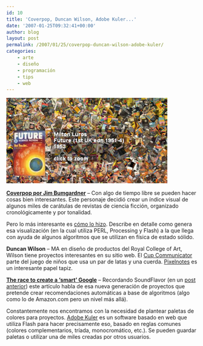 ```yaml
---
id: 10
title: 'Coverpop, Duncan Wilson, Adobe Kuler...'
date: '2007-01-25T09:32:41+00:00'
author: blog
layout: post
permalink: /2007/01/25/coverpop-duncan-wilson-adobe-kuler/
categories:
    - arte
    - diseño
    - programación
    - tips
    - web
---
```


[![Coverpop](/wp-content/uploads/2007/03/coverpop.jpg)](http://www.coverpop.com/pop/visco/)

**[Coverpop por Jim Bumgardner](http://www.coverpop.com/pop/visco/)** – Con algo de tiempo libre se pueden hacer cosas bien interesantes. Este personaje decidió crear un í­ndice visual de algunos miles de carátulas de revistas de ciencia ficción, organizado cronológicamente y por tonalidad.

Pero lo más interesante es [cómo lo hizo](http://www.krazydad.com/visco/howitworks.php). Describe en detalle como genera esa visualización (en la cual utiliza PERL, Processing y Flash) a la que llega con ayuda de algunos algoritmos que se utilizan en física de estado sólido.

**Duncan Wilson** – MA en diseño de productos del Royal College of Art, Wilson tiene proyectos interesantes en su sitio web. El [Cup Communicator](http://www.duncan-wilson.com/duncan_wilson_work_cupcommunicator.htm) parte del juego de niños que usa un par de latas y una cuerda. [Pixelnotes](http://www.duncan-wilson.com/duncan_wilson_work_pixelnotes.htm) es un interesante papel tapiz.

**[The race to create a ‘smart’ Google](http://money.cnn.com/magazines/fortune/fortune_archive/2006/11/27/8394347/)** – Recordando SoundFlavor (en un [post anterior](http://www.mauriciogiraldo.com/blog/2007/01/25/soundflavor-las-obras-completas-de-charles-darwin/)) este artí­culo habla de esa nueva generación de proyectos que pretende crear recomendaciones automáticas a base de algoritmos (algo como lo de Amazon.com pero un nivel más allá).

Constantemente nos encontramos con la necesidad de plantear paletas de colores para proyectos. [Adobe Kuler](http://kuler.adobe.com/) es un software basado en web que utiliza Flash para hacer precisamente eso, basado en reglas comunes (colores complementarios, trí­ada, monocromático, etc.). Se pueden guardar paletas o utilizar una de miles creadas por otros usuarios.